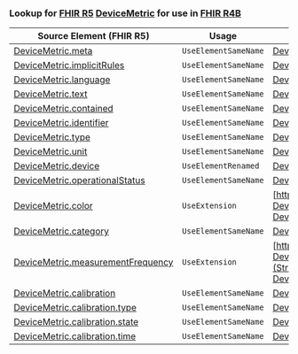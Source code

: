 ### Lookup for [FHIR R5](https://hl7.org/fhir/R5/) [DeviceMetric](https://hl7.org/fhir/R5/DeviceMetric.html) for use in [FHIR R4B](https://hl7.org/fhir/R4B/)

| Source Element (FHIR R5) | Usage | Target |
| -------------- | ----- | ------ |
| [DeviceMetric.meta](https://hl7.org/fhir/R5/DeviceMetric.html#resource) | `UseElementSameName` | [DeviceMetric.meta](https://hl7.org/fhir/R4B/DeviceMetric.html#resource) |
| [DeviceMetric.implicitRules](https://hl7.org/fhir/R5/DeviceMetric.html#resource) | `UseElementSameName` | [DeviceMetric.implicitRules](https://hl7.org/fhir/R4B/DeviceMetric.html#resource) |
| [DeviceMetric.language](https://hl7.org/fhir/R5/DeviceMetric.html#resource) | `UseElementSameName` | [DeviceMetric.language](https://hl7.org/fhir/R4B/DeviceMetric.html#resource) |
| [DeviceMetric.text](https://hl7.org/fhir/R5/DeviceMetric.html#resource) | `UseElementSameName` | [DeviceMetric.text](https://hl7.org/fhir/R4B/DeviceMetric.html#resource) |
| [DeviceMetric.contained](https://hl7.org/fhir/R5/DeviceMetric.html#resource) | `UseElementSameName` | [DeviceMetric.contained](https://hl7.org/fhir/R4B/DeviceMetric.html#resource) |
| [DeviceMetric.identifier](https://hl7.org/fhir/R5/DeviceMetric.html#resource) | `UseElementSameName` | [DeviceMetric.identifier](https://hl7.org/fhir/R4B/DeviceMetric.html#resource) |
| [DeviceMetric.type](https://hl7.org/fhir/R5/DeviceMetric.html#resource) | `UseElementSameName` | [DeviceMetric.type](https://hl7.org/fhir/R4B/DeviceMetric.html#resource) |
| [DeviceMetric.unit](https://hl7.org/fhir/R5/DeviceMetric.html#resource) | `UseElementSameName` | [DeviceMetric.unit](https://hl7.org/fhir/R4B/DeviceMetric.html#resource) |
| [DeviceMetric.device](https://hl7.org/fhir/R5/DeviceMetric.html#resource) | `UseElementRenamed` | [DeviceMetric.parent](https://hl7.org/fhir/R4B/DeviceMetric.html#resource) |
| [DeviceMetric.operationalStatus](https://hl7.org/fhir/R5/DeviceMetric.html#resource) | `UseElementSameName` | [DeviceMetric.operationalStatus](https://hl7.org/fhir/R4B/DeviceMetric.html#resource) |
| [DeviceMetric.color](https://hl7.org/fhir/R5/DeviceMetric.html#resource) | `UseExtension` | [http://hl7.org/fhir/5.0/StructureDefinition/extension-DeviceMetric.color](StructureDefinition-ext-R5-DeviceMetric.color.html) |
| [DeviceMetric.category](https://hl7.org/fhir/R5/DeviceMetric.html#resource) | `UseElementSameName` | [DeviceMetric.category](https://hl7.org/fhir/R4B/DeviceMetric.html#resource) |
| [DeviceMetric.measurementFrequency](https://hl7.org/fhir/R5/DeviceMetric.html#resource) | `UseExtension` | [http://hl7.org/fhir/5.0/StructureDefinition/extension-DeviceMetric.measurementFrequency](StructureDefinition-ext-R5-DeviceMetric.measurementFrequency.html) |
| [DeviceMetric.calibration](https://hl7.org/fhir/R5/DeviceMetric.html#resource) | `UseElementSameName` | [DeviceMetric.calibration](https://hl7.org/fhir/R4B/DeviceMetric.html#resource) |
| [DeviceMetric.calibration.type](https://hl7.org/fhir/R5/DeviceMetric.html#resource) | `UseElementSameName` | [DeviceMetric.calibration.type](https://hl7.org/fhir/R4B/DeviceMetric.html#resource) |
| [DeviceMetric.calibration.state](https://hl7.org/fhir/R5/DeviceMetric.html#resource) | `UseElementSameName` | [DeviceMetric.calibration.state](https://hl7.org/fhir/R4B/DeviceMetric.html#resource) |
| [DeviceMetric.calibration.time](https://hl7.org/fhir/R5/DeviceMetric.html#resource) | `UseElementSameName` | [DeviceMetric.calibration.time](https://hl7.org/fhir/R4B/DeviceMetric.html#resource) |
